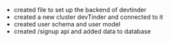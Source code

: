 - created file to set up the backend of devtinder
- created a new cluster devTinder and connected to it
- created user schema and user model
- created /signup api and added data to database